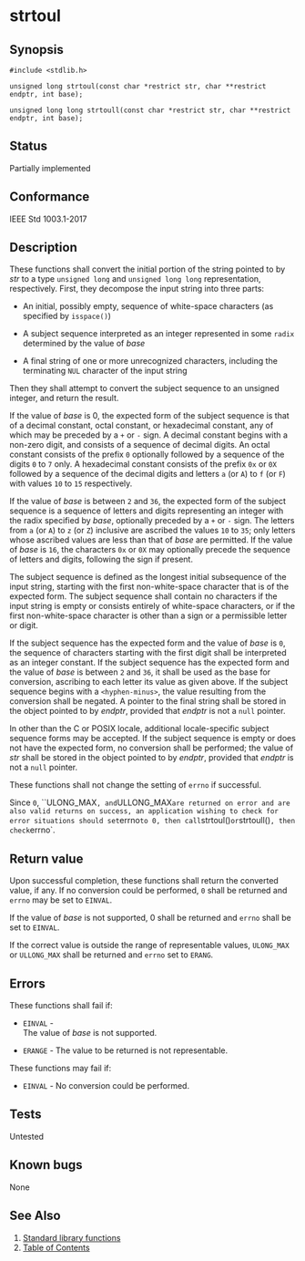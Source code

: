 # strtoul

## Synopsis

`#include <stdlib.h>`

`unsigned long strtoul(const char *restrict str, char **restrict endptr, int base);`

`unsigned long long strtoull(const char *restrict str, char **restrict endptr, int base);`

## Status

Partially implemented

## Conformance

IEEE Std 1003.1-2017

## Description

These functions shall convert the initial portion of the string pointed to by _str_ to a type `unsigned long` and
`unsigned long long` representation, respectively. First, they decompose the input string into three parts:

* An initial, possibly empty, sequence of white-space characters (as specified by `isspace()`)

* A subject sequence interpreted as an integer represented in some `radix` determined by the value of _base_

* A final string of one or more unrecognized characters, including the terminating `NUL` character of the input string

Then they shall attempt to convert the subject sequence to an unsigned integer, and return the result.

If the value of _base_ is 0, the expected form of the subject sequence is that of a decimal constant, octal constant, or
hexadecimal constant, any of which may be preceded by a `+` or `-` sign. A decimal constant begins with a
non-zero digit, and consists of a sequence of decimal digits. An octal constant consists of the prefix `0` optionally
followed by a sequence of the digits `0` to `7` only. A hexadecimal constant consists of the prefix `0x` or `0X`
followed by a sequence of the decimal digits and letters `a` (or `A`) to `f` (or `F`) with
values `10` to `15` respectively.

If the value of _base_ is between `2` and `36`, the expected form of the subject sequence is a sequence of letters and
digits representing an integer with the radix specified by _base_, optionally preceded by a `+` or `-` sign. The letters
from `a` (or `A`) to `z` (or `Z`) inclusive are ascribed the values `10` to `35`; only letters whose ascribed values are
less than that of _base_ are permitted. If the value of _base_ is `16`, the characters `0x` or `0X` may optionally
precede the sequence of letters and digits, following the sign if present.

The subject sequence is defined as the longest initial subsequence of the input string, starting with the first
non-white-space character that is of the expected form. The subject sequence shall contain no characters if the input
string is empty or consists entirely of white-space characters, or if the first non-white-space character is other than
a sign or a permissible letter or digit.

If the subject sequence has the expected form and the value of _base_ is `0`, the sequence of characters starting with
the first digit shall be interpreted as an integer constant. If the subject sequence has the expected form and the value
of _base_ is between `2` and `36`, it shall be used as the base for conversion, ascribing to each letter its value as
given above. If the subject sequence begins with a `<hyphen-minus>`, the value resulting from the conversion shall be
negated. A pointer to the final string shall be stored in the object pointed to by _endptr_, provided that _endptr_ is
not a `null` pointer.

In other than the C or POSIX locale, additional
locale-specific subject sequence forms may be accepted.
If the subject sequence is empty or does not have the expected form, no conversion shall be performed; the value of
 _str_ shall be stored in the object pointed to by _endptr_, provided that _endptr_ is not a `null` pointer.

These functions shall not change the setting of `errno` if successful.

Since `0`, ``ULONG_MAX`, and`ULLONG_MAX` are returned on error and are also valid returns on success, an application
wishing to check for error situations should set `errno` to 0, then call `strtoul()` or
`strtoull()`, then check`errno`.

## Return value

Upon successful completion, these functions shall return the converted value, if any. If no conversion could be
performed, `0` shall be returned and `errno` may be set to `EINVAL`.

If the value of _base_ is not supported, 0 shall be returned and `errno` shall be set to `EINVAL`.

If the correct value is outside the range of representable values, `ULONG_MAX` or `ULLONG_MAX` shall be returned and
`errno` set to `ERANG`.

## Errors

These functions shall fail if:

* `EINVAL` -  
The value of _base_ is not supported.

* `ERANGE` - The value to be returned is not representable.

These functions may fail if:

* `EINVAL` - No conversion could be performed.

## Tests

Untested

## Known bugs

None

## See Also

1. [Standard library functions](../README.md)
2. [Table of Contents](../../../README.md)
